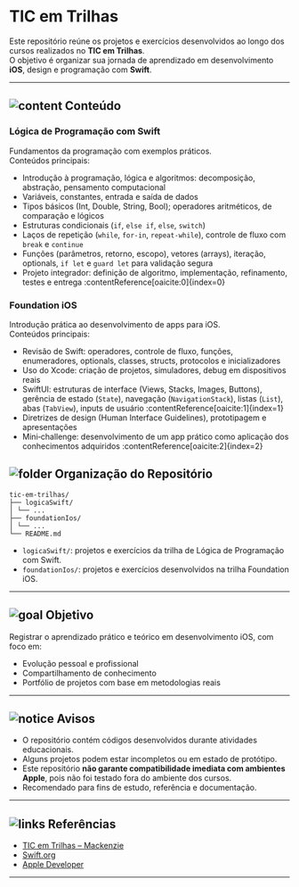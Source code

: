 # TIC em Trilhas

Este repositório reúne os projetos e exercícios desenvolvidos ao longo dos cursos realizados no **TIC em Trilhas**.  
O objetivo é organizar sua jornada de aprendizado em desenvolvimento **iOS**, design e programação com **Swift**.

---

## <img src="https://img.icons8.com/ios-glyphs/24/000000/book.png" alt="content" /> Conteúdo

### **Lógica de Programação com Swift**  
Fundamentos da programação com exemplos práticos.  
Conteúdos principais:
- Introdução à programação, lógica e algoritmos: decomposição, abstração, pensamento computacional  
- Variáveis, constantes, entrada e saída de dados  
- Tipos básicos (Int, Double, String, Bool); operadores aritméticos, de comparação e lógicos  
- Estruturas condicionais (`if`, `else if`, `else`, `switch`)  
- Laços de repetição (`while`, `for‑in`, `repeat‑while`), controle de fluxo com `break` e `continue`  
- Funções (parâmetros, retorno, escopo), vetores (arrays), iteração, optionals, `if let` e `guard let` para validação segura  
- Projeto integrador: definição de algoritmo, implementação, refinamento, testes e entrega :contentReference[oaicite:0]{index=0}

### **Foundation iOS**  
Introdução prática ao desenvolvimento de apps para iOS.  
Conteúdos principais:
- Revisão de Swift: operadores, controle de fluxo, funções, enumeradores, optionals, classes, structs, protocolos e inicializadores  
- Uso do Xcode: criação de projetos, simuladores, debug em dispositivos reais  
- SwiftUI: estruturas de interface (Views, Stacks, Images, Buttons), gerência de estado (`State`), navegação (`NavigationStack`), listas (`List`), abas (`TabView`), inputs de usuário :contentReference[oaicite:1]{index=1}  
- Diretrizes de design (Human Interface Guidelines), prototipagem e apresentações  
- Mini‑challenge: desenvolvimento de um app prático como aplicação dos conhecimentos adquiridos :contentReference[oaicite:2]{index=2}

## <img src="https://img.icons8.com/ios-glyphs/24/000000/folder-invoices--v1.png" alt="folder" /> Organização do Repositório

```
tic-em-trilhas/
├── logicaSwift/
│ └── ...
├── foundationIos/
│ └── ...
└── README.md
```

- `logicaSwift/`: projetos e exercícios da trilha de Lógica de Programação com Swift.  
- `foundationIos/`: projetos e exercícios desenvolvidos na trilha Foundation iOS.  

---

## <img src="https://img.icons8.com/ios-glyphs/24/000000/rocket--v1.png" alt="goal" /> Objetivo

Registrar o aprendizado prático e teórico em desenvolvimento iOS, com foco em:

- Evolução pessoal e profissional  
- Compartilhamento de conhecimento  
- Portfólio de projetos com base em metodologias reais  

---

## <img src="https://img.icons8.com/ios-glyphs/24/000000/error--v1.png" alt="notice" /> Avisos

- O repositório contém códigos desenvolvidos durante atividades educacionais.  
- Alguns projetos podem estar incompletos ou em estado de protótipo.  
- Este repositório **não garante compatibilidade imediata com ambientes Apple**, pois não foi testado fora do ambiente dos cursos.  
- Recomendado para fins de estudo, referência e documentação.

---

## <img src="https://img.icons8.com/ios-glyphs/24/000000/link--v1.png" alt="links" /> Referências

- [TIC em Trilhas – Mackenzie](https://computacao.mackenzie.br/tic-em-trilhas/trilhas/)  
- [Swift.org](https://swift.org/)  
- [Apple Developer](https://developer.apple.com/)

---
